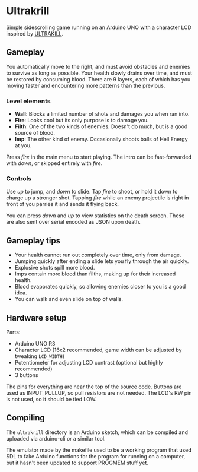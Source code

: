 # Ultrakrill
Simple sidescrolling game running on an Arduino UNO with a character LCD inspired by [ULTRAKILL](https://en.wikipedia.org/wiki/Ultrakill).

## Gameplay
You automatically move to the right, and must avoid obstacles and enemies to survive as long as possible. Your health slowly drains over time, and must be restored by consuming blood. There are 9 layers, each of which has you moving faster and encountering more patterns than the previous.

### Level elements
- **Wall**: Blocks a limited number of shots and damages you when ran into.
- **Fire**: Looks cool but its only purpose is to damage you.
- **Filth**: One of the two kinds of enemies. Doesn't do much, but is a good source of blood.
- **Imp**: The other kind of enemy. Occasionally shoots balls of Hell Energy at you.

Press *fire* in the main menu to start playing. The intro can be fast-forwarded with *down*, or skipped entirely with *fire*.

### Controls
Use *up* to jump, and *down* to slide.
Tap *fire* to shoot, or hold it down to charge up a stronger shot.
Tapping *fire* while an enemy projectile is right in front of you parries it and sends it flying back.

You can press *down* and *up* to view statistics on the death screen. These are also sent over serial encoded as JSON upon death.

## Gameplay tips
- Your health cannot run out completely over time, only from damage.
- Jumping quickly after ending a slide lets you fly through the air quickly.
- Explosive shots spill more blood.
- Imps contain more blood than filths, making up for their increased health.
- Blood evaporates quickly, so allowing enemies closer to you is a good idea.
- You can walk and even slide on top of walls.

## Hardware setup
Parts:
- Arduino UNO R3
- Character LCD (16x2 recommended, game width can be adjusted by tweaking `LCD_WIDTH`)
- Potentiometer for adjusting LCD contrast (optional but highly recommended)
- 3 buttons

The pins for everything are near the top of the source code. Buttons are used as INPUT\_PULLUP, so pull resistors are not needed. The LCD's RW pin is not used, so it should be tied LOW.

## Compiling
The `ultrakrill` directory is an Arduino sketch, which can be compiled and uploaded via arduino-cli or a similar tool.

The emulator made by the makefile used to be a working program that used SDL to fake Arduino functions for the program for running on a computer, but it hasn't been updated to support PROGMEM stuff yet.

